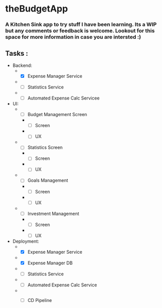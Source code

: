 # theBudgetApp

### A Kitchen Sink app to try stuff I have been learning. Its a WIP but any comments or feedback is welcome. Lookout for this space for more information in case you are intersted :)

## Tasks : 
* Backend:
  * -[x] Expense Manager Service
  * -[ ] Statistics Service
  * -[ ] Automated Expense Calc Servicee

* UI:
  * -[ ] Budget Management Screen
    * -[ ] Screen
    * -[ ] UX
  * -[ ] Statistics Screen
    * -[ ] Screen
    * -[ ] UX
  * -[ ] Goals Management 
    * -[ ] Screen
    * -[ ] UX
  * -[ ] Investment Management
    * -[ ] Screen
    * -[ ] UX
* Deployment:
  * -[x] Expense Manager Service
  * -[x] Expense Manager DB
  * -[ ] Statistics Service
  * -[ ] Automated Expense Calc Service
  * -[ ] CD Pipeline
 



          
